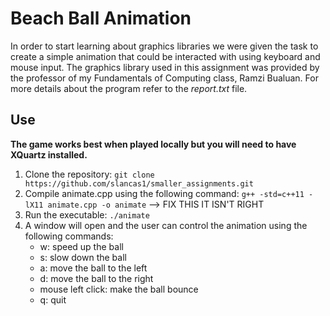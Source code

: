 # Beach Ball Animation

In order to start learning about graphics libraries we were given the task to create a simple animation that could be interacted with using keyboard and mouse input. The graphics library used in this assignment was provided by the professor of my Fundamentals of Computing class, Ramzi Bualuan. For more details about the program refer to the *report.txt* file. 

## Use

**The game works best when played locally but you will need to have XQuartz installed.**

1. Clone the repository: `git clone https://github.com/slancas1/smaller_assignments.git`
2. Compile animate.cpp using the following command: `g++ -std=c++11 -lX11 animate.cpp -o animate` --> FIX THIS IT ISN'T RIGHT
3. Run the executable: `./animate`
4. A window will open and the user can control the animation using the following commands:
	* w: speed up the ball
	* s: slow down the ball
	* a: move the ball to the left
	* d: move the ball to the right
	* mouse left click: make the ball bounce
	* q: quit


